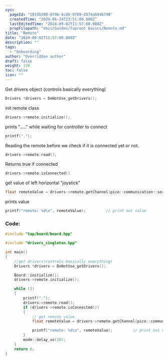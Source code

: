 ```yaml
---
sys:
  pageId: "1015b398-079b-4cdb-9788-d374ab94b798"
  createdTime: "2024-06-24T23:51:00.000Z"
  lastEditedTime: "2024-09-02T11:57:00.000Z"
  propFilepath: "docs/Guides/Taproot basics/Remote.md"
title: "Remote"
date: "2024-09-02T11:57:00.000Z"
description: ""
tags:
  - "Onboarding"
author: "Overridden author"
draft: false
weight: 128
toc: false
icon: ""
---
```


Get drivers object (controls basically everything)

```cpp
Drivers *drivers = DoNotUse_getDrivers();

```

init remote class

```cpp
drivers->remote.initialize();

```

prints "....." while waiting for controller to connect

```cpp
printf(".");

```

Reading the remote before we check if it is connected yet or not.

```cpp
drivers->remote.read();

```

Returns true if connected

```cpp
drivers->remote.isConnected()

```

get value of left horizontal "joystick"

```cpp
float remoteValue = drivers->remote.getChannel(pico::communication::serial::Remote::Channel::LEFT_HORIZONTAL);

```

prints value

```cpp
printf("remote: %d\n", remoteValue);         // print out value
```

### Code:

```cpp
#include "tap/board/board.hpp"

#include "drivers_singleton.hpp"

int main()
{
    //get drivers(controls basically everything)
    Drivers *drivers = DoNotUse_getDrivers();

    Board::initialize();
    drivers->remote.initialize();                                       // init remote

    while (1)
    {
        printf(".");
        drivers->remote.read();                                          // Reading the remote before we check if it is connected yet or not.
        if (drivers->remote.isConnected())
        {
            // get remote value
            float remoteValue = drivers->remote.getChannel(pico::communication::serial::Remote::Channel::LEFT_HORIZONTAL);

            printf("remote: %d\n", remoteValue);         // print out value
        }
        modm::delay_us(10);
    }
    return 0;
}


```
